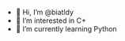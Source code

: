 - 👋 Hi, I’m @biatldy
- 👀 I’m interested in C+
- 🌱 I’m currently learning Python


<!---
biatldy/biatldy is a ✨ special ✨ repository because its `README.md` (this file) appears on your GitHub profile.
You can click the Preview link to take a look at your changes.
--->
